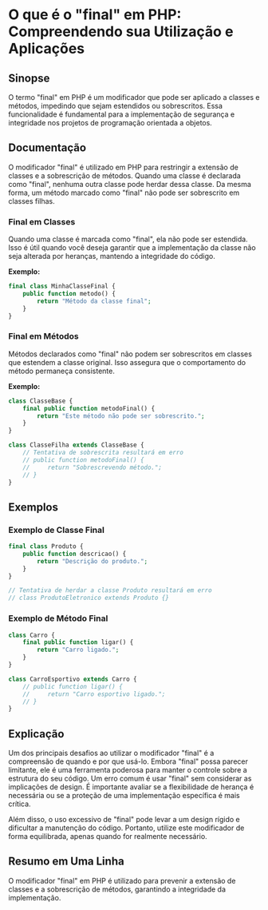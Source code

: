 <!--
Meta Description: # O que é o "final" em PHP: Compreendendo sua Utilização e Aplicações ## Sinopse O termo "final" em PHP é um modificador que pode ser aplicado a class...
Meta Keywords: final, classe, php, que, class
-->

# O que é o "final" em PHP: Compreendendo sua Utilização e Aplicações

## Sinopse
O termo "final" em PHP é um modificador que pode ser aplicado a classes e métodos, impedindo que sejam estendidos ou sobrescritos. Essa funcionalidade é fundamental para a implementação de segurança e integridade nos projetos de programação orientada a objetos.

## Documentação
O modificador "final" é utilizado em PHP para restringir a extensão de classes e a sobrescrição de métodos. Quando uma classe é declarada como "final", nenhuma outra classe pode herdar dessa classe. Da mesma forma, um método marcado como "final" não pode ser sobrescrito em classes filhas.

### Final em Classes
Quando uma classe é marcada como "final", ela não pode ser estendida. Isso é útil quando você deseja garantir que a implementação da classe não seja alterada por heranças, mantendo a integridade do código.

**Exemplo:**
```php
final class MinhaClasseFinal {
    public function metodo() {
        return "Método da classe final";
    }
}
```
### Final em Métodos
Métodos declarados como "final" não podem ser sobrescritos em classes que estendem a classe original. Isso assegura que o comportamento do método permaneça consistente.

**Exemplo:**
```php
class ClasseBase {
    final public function metodoFinal() {
        return "Este método não pode ser sobrescrito.";
    }
}

class ClasseFilha extends ClasseBase {
    // Tentativa de sobrescrita resultará em erro
    // public function metodoFinal() {
    //     return "Sobrescrevendo método.";
    // }
}
```

## Exemplos
### Exemplo de Classe Final
```php
final class Produto {
    public function descricao() {
        return "Descrição do produto.";
    }
}

// Tentativa de herdar a classe Produto resultará em erro
// class ProdutoEletronico extends Produto {}
```

### Exemplo de Método Final
```php
class Carro {
    final public function ligar() {
        return "Carro ligado.";
    }
}

class CarroEsportivo extends Carro {
    // public function ligar() {
    //     return "Carro esportivo ligado.";
    // }
}
```

## Explicação
Um dos principais desafios ao utilizar o modificador "final" é a compreensão de quando e por que usá-lo. Embora "final" possa parecer limitante, ele é uma ferramenta poderosa para manter o controle sobre a estrutura do seu código. Um erro comum é usar "final" sem considerar as implicações de design. É importante avaliar se a flexibilidade de herança é necessária ou se a proteção de uma implementação específica é mais crítica.

Além disso, o uso excessivo de "final" pode levar a um design rígido e dificultar a manutenção do código. Portanto, utilize este modificador de forma equilibrada, apenas quando for realmente necessário.

## Resumo em Uma Linha
O modificador "final" em PHP é utilizado para prevenir a extensão de classes e a sobrescrição de métodos, garantindo a integridade da implementação.